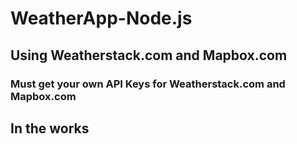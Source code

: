 # WeatherApp-Node.js
## Using Weatherstack.com and Mapbox.com
### Must get your own API Keys for Weatherstack.com and Mapbox.com

## In the works